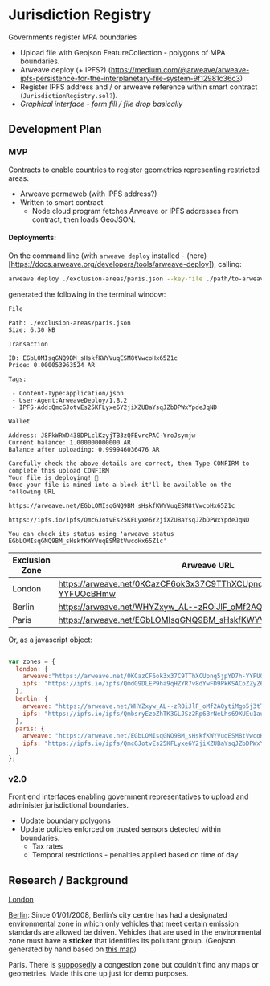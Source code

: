 # Jurisdiction Registry

Governments register MPA boundaries
  - Upload file with Geojson FeatureCollection - polygons of MPA boundaries.
  - Arweave deploy (+ IPFS?) (https://medium.com/@arweave/arweave-ipfs-persistence-for-the-interplanetary-file-system-9f12981c36c3)
  - Register IPFS address and / or arweave reference within smart contract (`JurisdictionRegistry.sol?`).
  - *Graphical interface - form fill / file drop basically*

## Development Plan

### MVP

Contracts to enable countries to register geometries representing restricted areas.

 - Arweave permaweb (with IPFS address?)
 - Written to smart contract
    - Node cloud program fetches Arweave or IPFS addresses from contract, then loads GeoJSON.

#### Deployments:


On the command line (with `arweave deploy` installed - (here)[https://docs.arweave.org/developers/tools/arweave-deploy]), calling:

```bash
arweave deploy ./exclusion-areas/paris.json --key-file ./path/to-arweave-keyfile.json --ipfs-publish
```

generated the following in the terminal window:

```
File

Path: ./exclusion-areas/paris.json
Size: 6.30 kB

Transaction

ID: EGbLOMIsqGNQ9BM_sHskfKWYVuqESM8tVwcoHx65Z1c
Price: 0.000053963524 AR

Tags:

 - Content-Type:application/json
 - User-Agent:ArweaveDeploy/1.8.2
 - IPFS-Add:QmcGJotvEs25KFLyxe6Y2jiXZUBaYsqJZbDPWxYpdeJqND

Wallet

Address: J8FkWRWD438DPLclKzyjTB3zQFEvrcPAC-YroJsymjw
Current balance: 1.000000000000 AR
Balance after uploading: 0.999946036476 AR

Carefully check the above details are correct, then Type CONFIRM to complete this upload CONFIRM
Your file is deploying! 🚀
Once your file is mined into a block it'll be available on the following URL

https://arweave.net/EGbLOMIsqGNQ9BM_sHskfKWYVuqESM8tVwcoHx65Z1c

https://ipfs.io/ipfs/QmcGJotvEs25KFLyxe6Y2jiXZUBaYsqJZbDPWxYpdeJqND

You can check its status using 'arweave status EGbLOMIsqGNQ9BM_sHskfKWYVuqESM8tVwcoHx65Z1c'

```


| Exclusion Zone | Arweave URL | IPFS URL |
| --- | --- | --- |
| London | https://arweave.net/0KCazCF6ok3x37C9TThXCUpnq5jpYD7h-YYFUOcBHmw | https://ipfs.io/ipfs/QmdG9DLEP9ha9qHZYR7v8dYwFD9PkKSACoZZyZ6J52r6pr |
| Berlin | https://arweave.net/WHYZxyw_AL--zROiJlF_oMf2AQytiMgo5j3tTL-9JPU | https://ipfs.io/ipfs/QmbsryEzoZhTK3GLJSz2Rp6BrNeLhs69XUEu1auvaFQv1Y |
| Paris | https://arweave.net/EGbLOMIsqGNQ9BM_sHskfKWYVuqESM8tVwcoHx65Z1c | https://ipfs.io/ipfs/QmcGJotvEs25KFLyxe6Y2jiXZUBaYsqJZbDPWxYpdeJqND |


Or, as a javascript object:

```javascript

var zones = {
  london: {
    arweave:"https://arweave.net/0KCazCF6ok3x37C9TThXCUpnq5jpYD7h-YYFUOcBHmw",
    ipfs: "https://ipfs.io/ipfs/QmdG9DLEP9ha9qHZYR7v8dYwFD9PkKSACoZZyZ6J52r6pr"
  },
  berlin: {
    arweave: "https://arweave.net/WHYZxyw_AL--zROiJlF_oMf2AQytiMgo5j3tTL-9JPU",
    ipfs: "https://ipfs.io/ipfs/QmbsryEzoZhTK3GLJSz2Rp6BrNeLhs69XUEu1auvaFQv1Y"
  },
  paris: {
    arweave: "https://arweave.net/EGbLOMIsqGNQ9BM_sHskfKWYVuqESM8tVwcoHx65Z1c",
    ipfs: "https://ipfs.io/ipfs/QmcGJotvEs25KFLyxe6Y2jiXZUBaYsqJZbDPWxYpdeJqND"
  }
};

```






### v2.0

Front end interfaces enabling government representatives to upload and administer jurisdictional boundaries.

- Update boundary polygons
- Update policies enforced on trusted sensors detected within boundaries.
    - Tax rates
    - Temporal restrictions - penalties applied based on time of day



## Research / Background

[London](https://tfl.gov.uk/modes/driving/congestion-charge/congestion-charge-zone)

[Berlin](https://www.visitberlin.de/en/berlin-environmental-zone): Since 01/01/2008, Berlin’s city centre has had a designated environmental zone in which only vehicles that meet certain emission standards are allowed be driven. Vehicles that are used in the environmental zone must have a **sticker** that identifies its pollutant group. (Geojson generated by hand based on [this map](https://www.berlin.de/senuvk/umwelt/luftqualitaet/umweltzone/download/Umweltzone_Beikarten_1-10_druck.pdf))

Paris. There is [supposedly](https://blog.greenflag.com/2017/drivers-travelling-to-france-require-an-emissions-sticker-to-enter-paris-lyon-or-grenoble/) a congestion zone but couldn't find any maps or geometries. Made this one up just for demo purposes.
